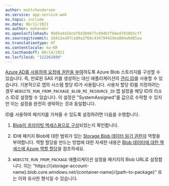 ```yaml
---
author: mattchenderson
ms.service: app-service-web
ms.topic: include
ms.date: 06/11/2021
ms.author: mahender
ms.openlocfilehash: 9b05a4d16cbf6d3b9677c894bffb6e47018b5cff
ms.sourcegitcommit: 2d412ea97cad0a2f66c434794429ea80da9d65aa
ms.translationtype: HT
ms.contentlocale: ko-KR
ms.lasthandoff: 08/14/2021
ms.locfileid: "122262880"
---
```

[Azure AD를 사용하여 요청에 권한을 부여](../articles/storage/blobs/authorize-access-azure-active-directory.md?toc=%2fazure%2fstorage%2fblobs%2ftoc.json)하도록 Azure Blob 스토리지를 구성할 수 있습니다. 즉, 만료된 SAS 키를 생성하는 대신 애플리케이션의 [관리 ID](../articles/app-service/overview-managed-identity.md)를 사용할 수 있습니다. 기본적으로 앱의 시스템 할당 ID가 사용됩니다. 사용자 할당 ID를 지정하려는 경우 `WEBSITE_RUN_FROM_PACKAGE_BLOB_MI_RESOURCE_ID` 앱 설정을 해당 ID의 리소스 ID로 설정할 수 있습니다. 이 설정은 "SystemAssigned"를 값으로 수락할 수 있지만 이는 설정을 완전히 생략하는 것과 동일합니다.

ID를 사용하여 패키지를 가져올 수 있도록 설정하려면 다음을 수행합니다.

1. [Blob이 프라이빗 액세스용으로 구성](../articles/storage/blobs/anonymous-read-access-configure.md#set-the-public-access-level-for-a-container)되었는지 확인합니다.

1. ID에 패키지 Blob에 대한 범위가 있는 [Storage Blob 데이터 읽기 권한자](../articles/role-based-access-control/built-in-roles.md#storage-blob-data-reader) 역할을 부여합니다. 역할 할당을 만드는 방법에 대한 자세한 내용은 [Blob 데이터에 대한 액세스에 Azure 역할 할당](../articles/storage/blobs/assign-azure-role-data-access.md)을 참조하세요.

1. `WEBSITE_RUN_FROM_PACKAGE` 애플리케이션 설정을 패키지의 Blob URL로 설정합니다. 이는 "https://{storage-account-name}.blob.core.windows.net/{container-name}/{path-to-package}" 또는 이와 유사한 형식일 수 있습니다.